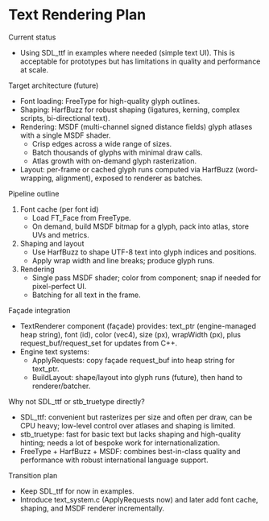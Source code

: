# Text Rendering Plan

Current status
- Using SDL_ttf in examples where needed (simple text UI). This is acceptable for prototypes but has limitations in quality and performance at scale.

Target architecture (future)
- Font loading: FreeType for high-quality glyph outlines.
- Shaping: HarfBuzz for robust shaping (ligatures, kerning, complex scripts, bi-directional text).
- Rendering: MSDF (multi-channel signed distance fields) glyph atlases with a single MSDF shader.
  - Crisp edges across a wide range of sizes.
  - Batch thousands of glyphs with minimal draw calls.
  - Atlas growth with on-demand glyph rasterization.
- Layout: per-frame or cached glyph runs computed via HarfBuzz (word-wrapping, alignment), exposed to renderer as batches.

Pipeline outline
1) Font cache (per font id)
   - Load FT_Face from FreeType.
   - On demand, build MSDF bitmap for a glyph, pack into atlas, store UVs and metrics.
2) Shaping and layout
   - Use HarfBuzz to shape UTF-8 text into glyph indices and positions.
   - Apply wrap width and line breaks; produce glyph runs.
3) Rendering
   - Single pass MSDF shader; color from component; snap if needed for pixel-perfect UI.
   - Batching for all text in the frame.

Façade integration
- TextRenderer component (façade) provides: text_ptr (engine-managed heap string), font (id), color (vec4), size (px), wrapWidth (px), plus request_buf/request_set for updates from C++.
- Engine text systems:
  - ApplyRequests: copy façade request_buf into heap string for text_ptr.
  - BuildLayout: shape/layout into glyph runs (future), then hand to renderer/batcher.

Why not SDL_ttf or stb_truetype directly?
- SDL_ttf: convenient but rasterizes per size and often per draw, can be CPU heavy; low-level control over atlases and shaping is limited.
- stb_truetype: fast for basic text but lacks shaping and high-quality hinting; needs a lot of bespoke work for internationalization.
- FreeType + HarfBuzz + MSDF: combines best-in-class quality and performance with robust international language support.

Transition plan
- Keep SDL_ttf for now in examples.
- Introduce text_system.c (ApplyRequests now) and later add font cache, shaping, and MSDF renderer incrementally.
